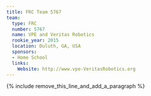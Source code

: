 ```yaml
---
title: FRC Team 5767
team:
  type: FRC
  number: 5767
  name: VPE and Veritas Robotics
  rookie_year: 2015
  location: Duluth, GA, USA
  sponsors:
  - Home School
  links:
    Website: http://www.vpe-VeritasRobotics.org
---
```


{% include remove_this_line_and_add_a_paragraph %}